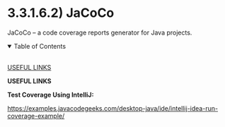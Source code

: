 # 3.3.1.6.2) JaCoCo

JaCoCo – a code coverage reports generator for Java projects.

<details open>
<summary>Table of Contents</summary>
<br>

[USEFUL LINKS](#hx)

</details>

<a name="hx"/>

**USEFUL LINKS**

**Test Coverage Using IntelliJ:**

https://examples.javacodegeeks.com/desktop-java/ide/intellij-idea-run-coverage-example/
